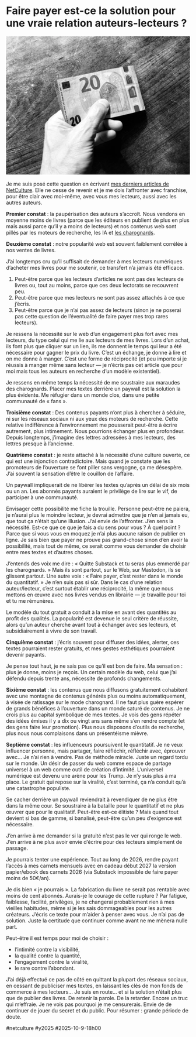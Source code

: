 # Faire payer est-ce la solution pour une vraie relation auteurs-lecteurs ?

![Payer ou non ?](_i/2025-10-09-170134.webp)

Je me suis posé cette question en écrivant [mes derniers articles de NetCulture](https://tcrouzet.com/tag/netculture/). Elle ne cesse de revenir et je me dois l’affronter avec franchise, pour être clair avec moi-même, avec vous mes lecteurs, aussi avec les autres auteurs.

**Premier constat** : la paupérisation des auteurs s’accroît. Nous vendons en moyenne moins de livres (parce que les éditeurs en publient de plus en plus mais aussi parce qu’il y a moins de lecteurs) et nos contenus web sont pillés par les moteurs de recherche, les IA et [les charognards](https://tcrouzet.com/2025/09/23/charognards-du-net/).

**Deuxième constat** : notre popularité web est souvent faiblement corrélée à nos ventes de livres.

J’ai longtemps cru qu’il suffisait de demander à mes lecteurs numériques d’acheter mes livres pour me soutenir, ce transfert n’a jamais été efficace.

1. Peut-être parce que les lecteurs d’articles ne sont pas des lecteurs de livres ou, tout au moins, parce que ces deux lectorats se recouvrent peu.
2. Peut-être parce que mes lecteurs ne sont pas assez attachés à ce que j’écris.
3. Peut-être parce que je n’ai pas assez de lecteurs (sinon je ne poserai pas cette question de l’éventualité de faire payer mes trop rares lecteurs).

Je ressens la nécessité sur le web d’un engagement plus fort avec mes lecteurs, du type celui qui me lie aux lecteurs de mes livres. Lors d’un achat, ils font plus que cliquer sur un lien, ils me donnent le temps qui leur a été nécessaire pour gagner le prix du livre. C’est un échange, je donne à lire et on me donne à manger. C’est une forme de réciprocité (et peu importe si je réussis à manger même sans lecteur — je n’écris pas cet article que pour moi mais tous les auteurs en recherche d’un modèle existentiel).

Je ressens en même temps la nécessité de me soustraire aux maraudes des charognards. Placer mes textes derrière un paywall est la solution la plus évidente. Me réfugier dans un monde clos, dans une petite communauté de « fans ».

**Troisième constat** : Des contenus payants n’ont plus à chercher à séduire, ni sur les réseaux sociaux ni aux yeux des moteurs de recherche. Cette relative indifférence à l’environnement me pousserait peut-être à écrire autrement, plus intimement. Nous pourrions échanger plus en profondeur. Depuis longtemps, j’imagine des lettres adressées à mes lecteurs, des lettres presque à l’ancienne.

**Quatrième constat** : je reste attaché à la nécessité d’une culture ouverte, ce qui est une injonction contradictoire. Mais quand je constate que les promoteurs de l’ouverture se font piller sans vergogne, ça me désespère. J’ai souvent la sensation d’être le couillon de l’affaire.

Un paywall impliquerait de ne libérer les textes qu’après un délai de six mois ou un an. Les abonnés payants auraient le privilège de lire sur le vif, de participer à une communauté.

Envisager cette possibilité me fiche la trouille. Personne peut-être ne paiera, je n’aurai plus le moindre lecteur, je devrai admettre que je n’en ai jamais eu, que tout ça n’était qu’une illusion. J’ai envie de l’affronter. J’en sens la nécessité. Est-ce que ce que je fais a du sens pour vous ? À quel point ? Parce que si vous vous en moquez je n’ai plus aucune raison de publier en ligne. Je sais bien que payer ne prouve pas grand-chose sinon d’en avoir la possibilité, mais tout de même, ce serait comme vous demander de choisir entre mes textes et d’autres choses.

J’entends des voix me dire : « Quitte Substack et tu seras plus emmerdé par les charognards. » Mais ils sont partout, sur le Web, sur Mastodon, ils se glissent partout. Une autre voix : « Faire payer, c’est rester dans le monde du quantitatif. » Je n’en suis pas si sûr. Dans le cas d’une relation auteur/lecteur, c’est surtout établir une réciprocité, la même que nous mettons en œuvre avec nos livres vendus en librairie — je travaille pour toi et tu me rémunères.

Le modèle du tout gratuit a conduit à la mise en avant des quantités au profit des qualités. La popularité est devenue le seul critère de réussite, alors qu’un auteur cherche avant tout à échanger avec ses lecteurs, et subsidiairement à vivre de son travail.

**Cinquième constat** : j’écris souvent pour diffuser des idées, alerter, ces textes pourraient rester gratuits, et mes gestes esthétiques pourraient devenir payants.

Je pense tout haut, je ne sais pas ce qu’il est bon de faire. Ma sensation : plus je donne, moins je reçois. Un certain modèle du web, celui que j’ai défendu depuis trente ans, nécessite de profonds changements.

**Sixième constat** : les contenus que nous diffusons gratuitement cohabitent avec une montagne de contenus générés plus ou moins automatiquement, à visée de ratissage sur le mode charognard. Il ne faut plus guère espérer de grands bénéfices à l’ouverture dans un monde saturé de contenus. Je ne crois plus au capital symbolique de mes textes. Je vois des gens répéter des idées émises il y a dix ou vingt ans sans même s’en rendre compte (et des gens faire leur promotion). Plus nous disposons d’outils de recherche, plus nous nous complaisons dans un présentéisme mièvre.

**Septième constat** : les influenceurs poursuivent le quantitatif. Je ne veux influencer personne, mais partager, faire réfléchir, réfléchir avec, éprouver avec… Je n’ai rien à vendre. Pas de méthode miracle. Juste un regard tordu sur le monde. Un désir de passer du web comme espace de partage universel à un web comme outil de création d’intimité. L’universel numérique est devenu une arène pour les Trump. Je n’y suis plus à ma place. Le gratuit qui repose sur la viralité, c’est terminé, ça n’a conduit qu’à une catastrophe populiste.

Se cacher derrière un paywall reviendrait à revendiquer de ne plus être dans la même cour. Se soustraire à la bataille pour le quantitatif et ne plus œuvrer que pour le qualitatif. Peut-être est-ce élitiste ? Mais quand tout devient si bas de gamme, si banalisé, peut-être qu’un peu d’exigence est nécessaire.

J’en arrive à me demander si la gratuité n’est pas le ver qui ronge le web. J’en arrive à ne plus avoir envie d’écrire pour des lecteurs simplement de passage.

Je pourrais tenter une expérience. Tout au long de 2026, rendre payant l’accès à mes carnets mensuels avec en cadeau début 2027 la version papier/ebook des carnets 2026 (via Substack impossible de faire payer moins de 50€/an).

Je dis bien « je pourrais ». La fabrication du livre ne serait pas rentable avec moins de cent abonnés. Aurais-je le courage de cette rupture ? Par fatigue, faiblesse, facilité, privilèges, je ne changerai probablement rien à mes vieilles habitudes, même si je les sais dommageables pour les autres créateurs. J’écris ce texte pour m’aider à penser avec vous. Je n’ai pas de solution. Juste la certitude que continuer comme avant ne me mènera nulle part.

Peut-être il est temps pour moi de choisir :

* l’intimité contre la visibilité,
* la qualité contre la quantité,
* l’engagement contre la viralité,
* le rare contre l’abondant.

J’ai déjà effectué ce pas de côté en quittant la plupart des réseaux sociaux, en cessant de publiciser mes textes, en laissant les clés de mon fonds de commerce à mes lecteurs… Je suis en route… et si la solution n’était plus que de publier des livres. De retenir la parole. De la retarder. Encore un truc qui m’effraie. Je ne vois pas pourquoi je me censurerais. Envie de de continuer de jouer du secret et du public. Pour résumer : grande période de doute.

#netculture #y2025 #2025-10-9-18h00
